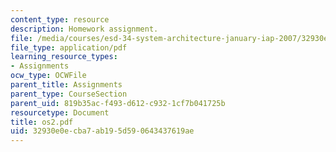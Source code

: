 ```yaml
---
content_type: resource
description: Homework assignment.
file: /media/courses/esd-34-system-architecture-january-iap-2007/32930e0ecba7ab195d590643437619ae_os2.pdf
file_type: application/pdf
learning_resource_types:
- Assignments
ocw_type: OCWFile
parent_title: Assignments
parent_type: CourseSection
parent_uid: 819b35ac-f493-d612-c932-1cf7b041725b
resourcetype: Document
title: os2.pdf
uid: 32930e0e-cba7-ab19-5d59-0643437619ae
---
```

